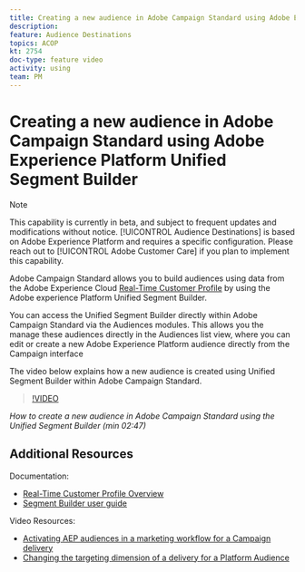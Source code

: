 ```yaml
---
title: Creating a new audience in Adobe Campaign Standard using Adobe Experience Platform Unified Segment Builder
description: 
feature: Audience Destinations
topics: ACOP
kt: 2754 
doc-type: feature video
activity: using
team: PM
---
```


# Creating a new audience in Adobe Campaign Standard using Adobe Experience Platform Unified Segment Builder

>[!NOTE]
>
>This capability is currently in beta, and subject to frequent updates and modifications without notice. [!UICONTROL Audience Destinations] is based on Adobe Experience Platform and requires a specific configuration.
>Please reach out to [!UICONTROL Adobe Customer Care] if you plan to implement this capability.


Adobe Campaign Standard allows you to build audiences using data from the Adobe Experience Cloud [Real-Time Customer Profile](https://docs.adobe.com/content/help/en/platform-learn/tutorials/profiles/understanding-the-real-time-customer-profile.html) by using the Adobe experience Platform Unified Segment Builder.

You can access the Unified Segment Builder directly within Adobe Campaign Standard via the Audiences modules. This allows you the manage these audiences directly in the Audiences list view, where you can edit or create a new Adobe Experience Platform audience directly from the Campaign interface

The video below explains how a new audience is created using Unified Segment Builder within Adobe Campaign Standard.

>[!VIDEO](https://video.tv.adobe.com/v/27638?quality=12)

*How to create a new audience in Adobe Campaign Standard using the Unified Segment Builder (min 02:47)*

## Additional Resources

Documentation:
* [Real-Time Customer Profile Overview](https://www.adobe.io/apis/experienceplatform/home/profile-identity-segmentation/profile-identity-segmentation-services.html#!api-specification/markdown/narrative/technical_overview/unified_profile_architectural_overview/unified_profile_architectural_overview.md)
* [Segment Builder user guide](https://www.adobe.io/apis/experienceplatform/home/profile-identity-segmentation/profile-identity-segmentation-services.html#!api-specification/markdown/narrative/technical_overview/segmentation/segment-builder-guide.md)

Video Resources:
* [Activating AEP audiences in a marketing workflow for a Campaign delivery](/help/acs/profiles-and-audiences/audience-destinations/activating-aep-audiences.md)
* [Changing the targeting dimension of a delivery for a Platform Audience](/help/acs/profiles-and-audiences/audience-destinations/changing-targeting-dimension.md)
